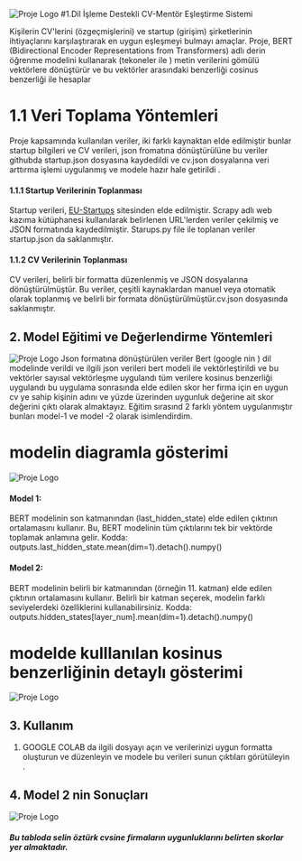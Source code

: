 
![Proje Logo](https://cdn-images-1.medium.com/max/1200/1*qa1QXLhPeFNexxwIoz9Sgg.jpeg)
#1.Dil İşleme Destekli CV-Mentör Eşleştirme Sistemi

Kişilerin CV'lerini (özgeçmişlerini) ve startup (girişim) şirketlerinin ihtiyaçlarını karşılaştırarak en uygun eşleşmeyi bulmayı amaçlar. Proje, BERT (Bidirectional Encoder Representations from Transformers) adlı derin öğrenme modelini kullanarak (tekoneler ile ) metin verilerini gömülü vektörlere dönüştürür ve bu vektörler arasındaki benzerliği cosinus benzerliği ile  hesaplar

# 1.1 Veri Toplama Yöntemleri

Proje kapsamında kullanılan veriler, iki farklı kaynaktan elde edilmiştir bunlar startup bilgileri ve CV verileri, json fromatına dönüştürülüne bu veriler githubda startup.json dosyasına kaydedildi ve cv.json dosyalarına veri arttırma işlemi uygulanmış ve modele hazır hale getirildi .

#### 1.1.1 Startup Verilerinin Toplanması

Startup verileri, [EU-Startups]([link](https://www.eu-startups.com/directory/)) sitesinden elde edilmiştir. Scrapy adlı web kazıma kütüphanesi kullanılarak belirlenen URL'lerden veriler çekilmiş ve JSON formatında kaydedilmiştir. Starups.py file ile toplanan veriler startup.json da saklanmıştır.

#### 1.1.2 CV Verilerinin Toplanması

CV verileri, belirli bir formatta düzenlenmiş ve JSON dosyalarına dönüştürülmüştür. Bu veriler, çeşitli kaynaklardan manuel veya otomatik olarak toplanmış ve belirli bir formata dönüştürülmüştür.cv.json dosyasında saklanmıştır.

## 2. Model Eğitimi ve Değerlendirme Yöntemleri
![Proje Logo](https://cdn-images-1.medium.com/max/1200/1*mKmre9aQoAOdsTzbHnXCRA.jpeg)
Json formatına dönüştürülen veriler Bert (google nin ) dil modelinde verildi ve ilgili json verileri bert modeli ile vektörleştirildi ve bu vektörler sayısal vektörleşme uygulandı tüm verilere kosinus benzerliği uygulandı bu uygulama sonrasında elde edilen skor her firma için en uygun cv ye sahip kişinin adını ve yüzde üzerinden uygunluk değerine ait skor değerini çıktı olarak almaktayız. 
Eğitim sırasınd 2 farklı yöntem uygulanmıştır bunları model-1 ve model -2 olarak isimlendirdim.
# modelin diagramla gösterimi


![Proje Logo](https://cdn-images-1.medium.com/max/1200/1*8OJyM3xMxCalgwlpPzvxPQ.png)
#### Model 1:

BERT modelinin son katmanından (last_hidden_state) elde edilen çıktının ortalamasını kullanır.
Bu, BERT modelinin tüm çıktılarını tek bir vektörde toplamak anlamına gelir.
Kodda: outputs.last_hidden_state.mean(dim=1).detach().numpy()
#### Model 2:

BERT modelinin belirli bir katmanından (örneğin 11. katman) elde edilen çıktının ortalamasını kullanır.
Belirli bir katman seçerek, modelin farklı seviyelerdeki özelliklerini kullanabilirsiniz.
Kodda: outputs.hidden_states[layer_num].mean(dim=1).detach().numpy()
# modelde kulllanılan kosinus benzerliğinin detaylı gösterimi

![Proje Logo](https://cdn-images-1.medium.com/max/1200/1*8OJyM3xMxCalgwlpPzvxPQ.png)
## 3. Kullanım
1. GOOGLE COLAB da ilgili dosyayı açın ve verilerinizi uygun formatta oluşturun ve düzenleyin ve modele bu verileri sunun çıktıları görütüleyin .
## 4. Model 2 nin Sonuçları 
![Proje Logo](https://cdn-images-1.medium.com/max/1200/1*FLBnhkdkLluJmn8pTeWYkQ.png)
##### Bu tabloda selin öztürk cvsine firmaların uygunluklarını belirten skorlar yer almaktadır.
